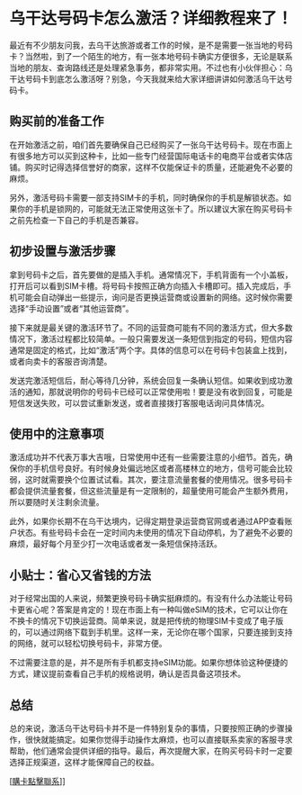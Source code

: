 # 乌干达号码卡怎么激活？详细教程来了！

最近有不少朋友问我，去乌干达旅游或者工作的时候，是不是需要一张当地的号码卡？当然啦，到了一个陌生的地方，有一张本地号码卡确实方便很多，无论是联系当地的朋友、查询路线还是处理紧急事务，都非常实用。不过也有小伙伴担心：乌干达号码卡到底怎么激活呀？别急，今天我就来给大家详细讲讲如何激活乌干达号码卡。

## 购买前的准备工作

在开始激活之前，咱们首先要确保自己已经购买了一张乌干达号码卡。现在市面上有很多地方可以买到这种卡，比如一些专门经营国际电话卡的电商平台或者实体店铺。购买时记得选择信誉好的商家，这样不仅能保证卡的质量，还能避免不必要的麻烦。

另外，激活号码卡需要一部支持SIM卡的手机，同时确保你的手机是解锁状态。如果你的手机是锁网的，可能就无法正常使用这张卡了。所以建议大家在购买号码卡之前先检查一下自己的手机是否兼容。

## 初步设置与激活步骤

拿到号码卡之后，首先要做的是插入手机。通常情况下，手机背面有一个小盖板，打开后可以看到SIM卡槽。将号码卡按照正确方向插入卡槽即可。插入完成后，手机可能会自动弹出一些提示，询问是否更换运营商或设置新的网络。这时候你需要选择“手动设置”或者“其他运营商”。

接下来就是最关键的激活环节了。不同的运营商可能有不同的激活方式，但大多数情况下，激活过程都比较简单。一般只需要发送一条短信到指定的号码，短信内容通常是固定的格式，比如“激活”两个字。具体的信息可以在号码卡包装盒上找到，或者向卖卡的客服咨询清楚。

发送完激活短信后，耐心等待几分钟，系统会回复一条确认短信。如果收到成功激活的通知，那就说明你的号码卡已经可以正常使用啦！要是没有收到回复，可能是短信发送失败，可以尝试重新发送，或者直接拨打客服电话询问具体情况。

## 使用中的注意事项

激活成功并不代表万事大吉哦，日常使用中还有一些需要注意的小细节。首先，确保你的手机信号良好。有时候身处偏远地区或者高楼林立的地方，信号可能会比较弱，这时就需要换个位置试试看。其次，要注意流量套餐的使用情况。很多号码卡都会提供流量套餐，但这些流量是有一定限制的，超量使用可能会产生额外费用，所以要随时关注剩余流量。

此外，如果你长期不在乌干达境内，记得定期登录运营商官网或者通过APP查看账户状态。有些号码卡会在一定时间内未使用的情况下自动停机，为了避免不必要的麻烦，最好每个月至少打一次电话或者发一条短信保持活跃。

## 小贴士：省心又省钱的方法

对于经常出国的人来说，频繁更换号码卡确实挺麻烦的。有没有什么办法能让号码卡更省心呢？答案是肯定的！现在市面上有一种叫做eSIM的技术，它可以让你在不换卡的情况下切换运营商。简单来说，就是把传统的物理SIM卡变成了电子版的，可以通过网络下载到手机里。这样一来，无论你在哪个国家，只要连接到支持的网络，就可以轻松切换号码卡，非常方便。

不过需要注意的是，并不是所有手机都支持eSIM功能。如果你想体验这种便捷的方式，建议提前查看自己手机的规格说明，确认是否具备这项技术。

## 总结

总的来说，激活乌干达号码卡并不是一件特别复杂的事情，只要按照正确的步骤操作，很快就能搞定。如果你觉得手动操作太麻烦，也可以直接联系卖家的客服寻求帮助，他们通常会提供详细的指导。最后，再次提醒大家，在购买号码卡时一定要选择正规渠道，这样才能保障自己的权益。

[[購卡點擊聯系](https://t.me/s/esim1088)]]
